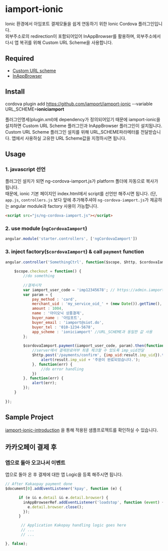# iamport-ionic
Ionic 환경에서 아임포트 결제모듈을 쉽게 연동하기 위한 Ionic Cordova 플러그인입니다.  
외부주소로의 redirection이 포함되어있어 InAppBrowser를 활용하며, 외부주소에서 다시 앱 복귀를 위해 Custom URL Scheme을 사용합니다.

## Required

- [Custom URL scheme](https://github.com/EddyVerbruggen/Custom-URL-scheme)
- [InAppBrowser](https://github.com/apache/cordova-plugin-inappbrowser)

## Install

cordova plugin add https://github.com/iamport/iamport-ionic --variable URL_SCHEME=**ioniciamport**

플러그인명세(plugin.xml)에 dependency가 정의되어있기 때문에 iamport-ionic을 설치하면 Custom URL Scheme 플러그인과 InAppBrowser 플러그인이 설치됩니다.  
Custom URL Scheme 플러그인 설치를 위해 URL_SCHEME파라메터를 전달받습니다. 앱에서 사용하실 고유한 URL Scheme값을 지정하시면 됩니다.  

## Usage
### 1. javascript 선언  
플러그인 설치가 되면 ng-cordova-iamport.js가 platform 폴더에 자동으로 복사가 됩니다.  
때문에, ionic 기본 페이지인 index.html에서 script를 선언만 해주시면 됩니다. 
(단, `app.js`, `controllers.js` 보다 앞에 추가해주셔야 `ng-cordova-iamport.js`가 제공하는 angular module과 factory 사용이 가능합니다.  

```html
<script src="js/ng-cordova-iamport.js"></script>
```

### 2. use module (`ngCordovaIamport`)  

```javascript
angular.module('starter.controllers', ['ngCordovaIamport'])
```
### 3. inject factory(`$cordovaIamport`) & call `payment` function

```javascript
angular.controller('SomethingCtrl', function($scope, $http, $cordovaIamport) {
	
	$scope.checkout = function() {
		//do something
		
		//결제시작
		var iamport_user_code = 'imp12345678'; // https://admin.iamport.kr에 가입 후 발급
		var param = {
			pay_method : 'card',
			merchant_uid : 'my_service_oid_' + (new Date()).getTime(),
			amount : 1004,
			name : '아이오닉 상품결제',
			buyer_name : '아임포트',
			buyer_email : 'iamport@siot.do',
			buyer_tel : '010-1234-5678',
			app_scheme : 'ioniciamport' //URL_SCHEME과 동일한 값 사용
	    };
	
	    $cordovaIamport.payment(iamport_user_code, param).then(function(result) {
	    	//server에서 결제완료여부 최종 체크할 수 있도록 imp_uid전달
	    	$http.post('/payments/confirm', {imp_uid:result.imp_uid}).then(function(rsp) {
	    		alert(result.imp_uid + '주문이 완료되었습니다.');
	    	}, function(err) {
	    		//do error handling
	    	})
	    }, function(err) {
	    	alert(err);
	    });
	}
	
});
```

## Sample Project  

[iamport-ionic-introduction](https://github.com/iamport/iamport-ionic-introduction) 을 통해 적용된 샘플프로젝트를 확인하실 수 있습니다.


## 카카오페이 결제 후
### 앱으로 돌아 오고나서 이벤트
앱으로 돌아 온 후 결제에 대한 앱 Logic을 등록 해주시면 됩니다.

```javascript
// After Kakaopay payment done
$document[0].addEventListener('kpay', function (e) {

      if (e && e.detail && e.detail.browser) {
        inAppBrowserRef.addEventListener('loadstop', function (event) {
          e.detail.browser.close();
        });
      }

       // Application Kakopay handling logic goes here
       // ...
       // ...

}, false);

```